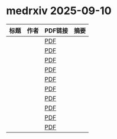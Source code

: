 # medrxiv 2025-09-10

| 标题 | 作者 | PDF链接 |  摘要 |
|------|------|--------|------|
|  |  | [PDF](https://doi.org/10.1101/2025.09.04.25335083) |  |
|  |  | [PDF](https://doi.org/10.1101/2025.09.05.25335177) |  |
|  |  | [PDF](https://doi.org/10.1101/2025.08.20.25334126) |  |
|  |  | [PDF](https://doi.org/10.1101/2025.09.05.25335158) |  |
|  |  | [PDF](https://doi.org/10.1101/2025.09.04.25335106) |  |
|  |  | [PDF](https://doi.org/10.1101/2025.08.20.25334119) |  |
|  |  | [PDF](https://doi.org/10.1101/2025.03.07.25323588) |  |
|  |  | [PDF](https://doi.org/10.1101/2025.09.08.25335327) |  |
|  |  | [PDF](https://doi.org/10.1101/2025.09.06.25334907) |  |
|  |  | [PDF](https://doi.org/10.1101/2025.09.05.25334479) |  |
